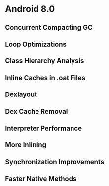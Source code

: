 # Android 8.0



## Concurrent Compacting GC



## Loop Optimizations



## Class Hierarchy Analysis



## Inline Caches in .oat Files



## Dexlayout



## Dex Cache Removal



## Interpreter Performance



## More Inlining



## Synchronization Improvements



## Faster Native Methods



